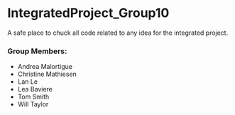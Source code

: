# IntegratedProject_Group10

A safe place to chuck all code related to any idea for the integrated project.

### Group Members:
* Andrea Malortigue
* Christine Mathiesen
* Lan Le
* Lea Baviere
* Tom Smith
* Will Taylor
